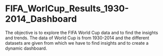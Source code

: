 # FIFA_WorlCup_Results_1930-2014_Dashboard
The objective is to explore the FIFA World Cup data and to find the insights and trends. The data of World Cup is from 1930-2014 and the different datasets are given from which we have to find insights and to create a dynamic dashboard.
